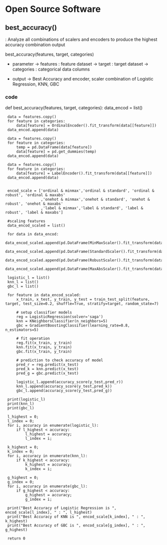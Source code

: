 # Open Source Software


## best_accuracy()
: Analyze all combinations of scalers and encoders to produce the highest accuracy combination output

best_accuracy(features, target, categories)
- parameter
 -> features : feature dataset
 -> target : target dataset
 -> categories : categorical data columns

- output 
 -> Best Accuracy and encoder, scaler combination of Logistic Regression, KNN, GBC 
 
### code

  def best_accuracy(features, target, categories):
     data_encod = list()

     data = features.copy()
     for feature in categories:
         data[feature] = OrdinalEncoder().fit_transform(data[[feature]])
     data_encod.append(data)

     data = features.copy()
     for feature in categories:
         temp = pd.DataFrame(data[feature])
         data[feature] = pd.get_dummies(temp)
     data_encod.append(data)

     data = features.copy()
     for feature in categories:
         data[feature] = LabelEncoder().fit_transform(data[[feature]])
     data_encod.append(data)


     encod_scale = ['ordinal & minmax','ordinal & standard', 'ordinal & robust', 'ordinal & maxabs'
                    ,'onehot & minmax','onehot & standard', 'onehot & robust', 'onehot & maxabs'
                    ,'label & minmax','label & standard', 'label & robust', 'label & maxabs']

     #scaling features
     data_encod_scaled = list()

     for data in data_encod:
         data_encod_scaled.append(pd.DataFrame(MinMaxScaler().fit_transform(data)))
         data_encod_scaled.append(pd.DataFrame(StandardScaler().fit_transform(data)))
         data_encod_scaled.append(pd.DataFrame(RobustScaler().fit_transform(data)))
         data_encod_scaled.append(pd.DataFrame(MaxAbsScaler().fit_transform(data)))

     logistic_l = list()
     knn_l = list()
     gbc_l = list()

     for feature in data_encod_scaled:
         x_train, x_test, y_train, y_test = train_test_split(feature, target, test_size=0.2, shuffle=True, stratify=target, random_state=7)

         # setup classifier models
         reg = LogisticRegression(solver='saga')
         knn = KNeighborsClassifier(n_neighbors=5)
         gbc = GradientBoostingClassifier(learning_rate=0.8, n_estimators=5)

         # fit operation
         reg.fit(x_train, y_train)
         knn.fit(x_train, y_train)
         gbc.fit(x_train, y_train)

         # prediction to check accuracy of model
         pred_r = reg.predict(x_test)
         pred_k = knn.predict(x_test)
         pred_g = gbc.predict(x_test)

         logistic_l.append(accuracy_score(y_test,pred_r))
         knn_l.append(accuracy_score(y_test,pred_k))
         gbc_l.append(accuracy_score(y_test,pred_g))

     print(logistic_l)
     print(knn_l)
     print(gbc_l)

     l_highest = 0;
     l_index = 0;
     for i, accuracy in enumerate(logistic_l):
         if l_highest < accuracy:
             l_highest = accuracy;
             l_index = i;

     k_highest = 0;
     k_index = 0;
     for i, accuracy in enumerate(knn_l):
         if k_highest < accuracy:
             k_highest = accuracy;
             k_index = i;

     g_highest = 0;
     g_index = 0;
     for i, accuracy in enumerate(gbc_l):
         if g_highest < accuracy:
             g_highest = accuracy;
             g_index = i;

     print("Best Accuracy of Logistic Regression is ", encod_scale[l_index], " : ", l_highest)
     print("Best Accuracy of KNN is ", encod_scale[k_index], " : ", k_highest)
     print("Best Accuracy of GBC is ", encod_scale[g_index], " : ", g_highest)

     return 0

